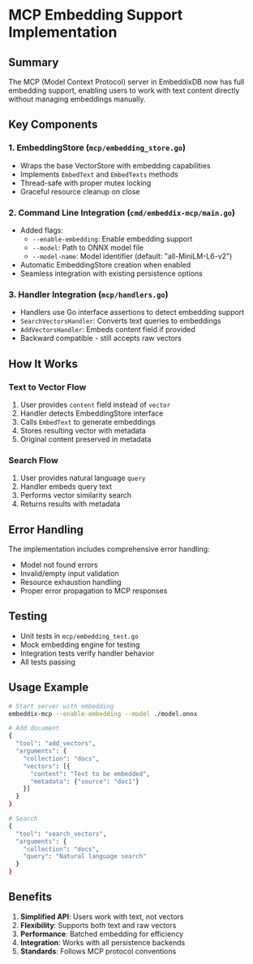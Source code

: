 # MCP Embedding Support Implementation

## Summary

The MCP (Model Context Protocol) server in EmbeddixDB now has full embedding support, enabling users to work with text content directly without managing embeddings manually.

## Key Components

### 1. EmbeddingStore (`mcp/embedding_store.go`)
- Wraps the base VectorStore with embedding capabilities
- Implements `EmbedText` and `EmbedTexts` methods
- Thread-safe with proper mutex locking
- Graceful resource cleanup on close

### 2. Command Line Integration (`cmd/embeddix-mcp/main.go`)
- Added flags:
  - `--enable-embedding`: Enable embedding support
  - `--model`: Path to ONNX model file
  - `--model-name`: Model identifier (default: "all-MiniLM-L6-v2")
- Automatic EmbeddingStore creation when enabled
- Seamless integration with existing persistence options

### 3. Handler Integration (`mcp/handlers.go`)
- Handlers use Go interface assertions to detect embedding support
- `SearchVectorsHandler`: Converts text queries to embeddings
- `AddVectorsHandler`: Embeds content field if provided
- Backward compatible - still accepts raw vectors

## How It Works

### Text to Vector Flow
1. User provides `content` field instead of `vector`
2. Handler detects EmbeddingStore interface
3. Calls `EmbedText` to generate embeddings
4. Stores resulting vector with metadata
5. Original content preserved in metadata

### Search Flow
1. User provides natural language `query`
2. Handler embeds query text
3. Performs vector similarity search
4. Returns results with metadata

## Error Handling

The implementation includes comprehensive error handling:
- Model not found errors
- Invalid/empty input validation
- Resource exhaustion handling
- Proper error propagation to MCP responses

## Testing

- Unit tests in `mcp/embedding_test.go`
- Mock embedding engine for testing
- Integration tests verify handler behavior
- All tests passing

## Usage Example

```bash
# Start server with embedding
embeddix-mcp --enable-embedding --model ./model.onnx

# Add document
{
  "tool": "add_vectors",
  "arguments": {
    "collection": "docs",
    "vectors": [{
      "content": "Text to be embedded",
      "metadata": {"source": "doc1"}
    }]
  }
}

# Search
{
  "tool": "search_vectors",
  "arguments": {
    "collection": "docs",
    "query": "Natural language search"
  }
}
```

## Benefits

1. **Simplified API**: Users work with text, not vectors
2. **Flexibility**: Supports both text and raw vectors
3. **Performance**: Batched embedding for efficiency
4. **Integration**: Works with all persistence backends
5. **Standards**: Follows MCP protocol conventions